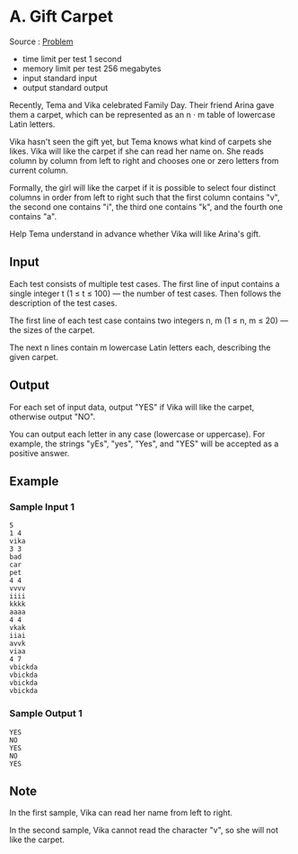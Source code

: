 # A. Gift Carpet

Source : [Problem](https://codeforces.com/problemset/problem/1862/A)

- time limit per test 1 second
- memory limit per test 256 megabytes
- input standard input
- output standard output

Recently, Tema and Vika celebrated Family Day. Their friend Arina gave them a carpet, which can be represented as an n ⋅ m table of lowercase Latin letters.

Vika hasn't seen the gift yet, but Tema knows what kind of carpets she likes. Vika will like the carpet if she can read her name on. She reads column by column from left to right and chooses one or zero letters from current column.

Formally, the girl will like the carpet if it is possible to select four distinct columns in order from left to right such that the first column contains "v", the second one contains "i", the third one contains "k", and the fourth one contains "a".

Help Tema understand in advance whether Vika will like Arina's gift.

## Input

Each test consists of multiple test cases. The first line of input contains a single integer t (1 ≤ t ≤ 100) — the number of test cases. Then follows the description of the test cases.

The first line of each test case contains two integers n, m (1 ≤ n, m ≤ 20) — the sizes of the carpet.

The next n lines contain m lowercase Latin letters each, describing the given carpet.

## Output

For each set of input data, output "YES" if Vika will like the carpet, otherwise output "NO".

You can output each letter in any case (lowercase or uppercase). For example, the strings "yEs", "yes", "Yes", and "YES" will be accepted as a positive answer.

## Example

### Sample Input 1

    5
    1 4
    vika
    3 3
    bad
    car
    pet
    4 4
    vvvv
    iiii
    kkkk
    aaaa
    4 4
    vkak
    iiai
    avvk
    viaa
    4 7
    vbickda
    vbickda
    vbickda
    vbickda

### Sample Output 1

    YES
    NO
    YES
    NO
    YES

## Note

In the first sample, Vika can read her name from left to right.

In the second sample, Vika cannot read the character "v", so she will not like the carpet.
